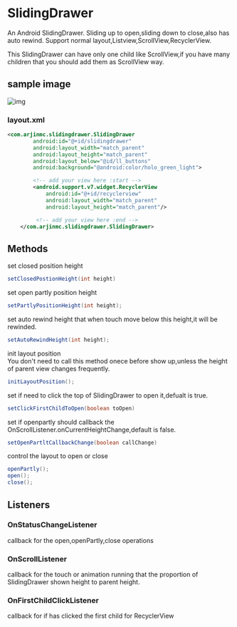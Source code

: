 # SlidingDrawer
An Android SlidingDrawer. Sliding up to open,sliding down to close,also has auto rewind. Support normal layout,Listview,ScrollView,RecyclerView.

This SlidingDrawer can have only one child like ScrollView,if you have many children that you should add them as ScrollView way.

## sample image
![img](https://github.com/arjinmc/SlidingDrawer/blob/master/images/sample.gif) 

### layout.xml
```xml
<com.arjinmc.slidingdrawer.SlidingDrawer
        android:id="@+id/slidingdrawer"
        android:layout_width="match_parent"
        android:layout_height="match_parent"
        android:layout_below="@id/ll_buttons"
        android:background="@android:color/holo_green_light">

        <!-- add your view here :start -->
        <android.support.v7.widget.RecyclerView
            android:id="@+id/recyclerview"
            android:layout_width="match_parent"
            android:layout_height="match_parent"/>

         <!-- add your view here :end -->
    </com.arjinmc.slidingdrawer.SlidingDrawer>
```

## Methods
set closed position height
```java
setClosedPostionHeight(int height)
```
set open partly position height
```java
setPartlyPositionHeight(int height);
```
set auto rewind height that when touch move below this height,it will be rewinded.
```java
setAutoRewindHeight(int height);
```
init layout position  
You don't need to call this method onece before show up,unless the height of parent view changes frequently.
```java
initLayoutPosition();
```
set if need to click the top of SlidingDrawer to open it,defualt is true.
```java
setClickFirstChildToOpen(boolean toOpen)
```
set if openpartly should callback the OnScrollListener.onCurrentHeightChange,default is false.
```java
setOpenPartltCallbackChange(boolean callChange)
```
control the layout to open or close
```java
openPartly();
open();
close();
```
## Listeners
### OnStatusChangeListener
callback for the open,openPartly,close operations
### OnScrollListener
callback for the touch or animation running that the proportion of SlidingDrawer shown height to parent height. 
### OnFirstChildClickListener
callback for if has clicked the first child for RecyclerView
